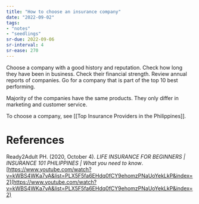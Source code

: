 ```yaml
---
title: "How to choose an insurance company"
date: "2022-09-02"
tags:
- "notes"
- "seedlings"
sr-due: 2022-09-06
sr-interval: 4
sr-ease: 270
---
```


Choose a company with a good history and reputation. Check how long they have been in business. Check their financial strength. Review annual reports of companies. Go for a company that is part of the top 10 best performing.

Majority of the companies have the same products. They only differ in marketing and customer service.

To choose a company, see [[Top Insurance Providers in the Philippines]].

# References

Ready2Adult PH. (2020, October 4). *LIFE INSURANCE FOR BEGINNERS | INSURANCE 101 PHILIPPINES | What you need to know*. [https://www.youtube.com/watch?v=kWBS4WKa7yA&list=PLX5F5fa6EHdq0fCY9ehomzPNaUoYekLkP&index=2](https://www.youtube.com/watch?v=kWBS4WKa7yA&list=PLX5F5fa6EHdq0fCY9ehomzPNaUoYekLkP&index=2)